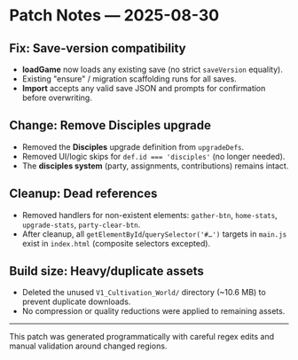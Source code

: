 
# Patch Notes — 2025-08-30

## Fix: Save-version compatibility
- **loadGame** now loads any existing save (no strict `saveVersion` equality).
- Existing "ensure" / migration scaffolding runs for all saves.
- **Import** accepts any valid save JSON and prompts for confirmation before overwriting.

## Change: Remove Disciples upgrade
- Removed the **Disciples** upgrade definition from `upgradeDefs`.
- Removed UI/logic skips for `def.id === 'disciples'` (no longer needed).
- The **disciples system** (party, assignments, contributions) remains intact.

## Cleanup: Dead references
- Removed handlers for non-existent elements: `gather-btn`, `home-stats`, `upgrade-stats`, `party-clear-btn`.
- After cleanup, all `getElementById`/`querySelector('#…')` targets in `main.js` exist in `index.html` (composite selectors excepted).

## Build size: Heavy/duplicate assets
- Deleted the unused `V1_Cultivation_World/` directory (~10.6 MB) to prevent duplicate downloads.
- No compression or quality reductions were applied to remaining assets.

---
This patch was generated programmatically with careful regex edits and manual validation around changed regions.
